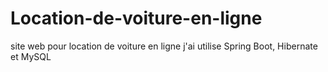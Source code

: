 # Location-de-voiture-en-ligne
site web pour location de voiture en ligne j'ai utilise Spring Boot, Hibernate  et MySQL
